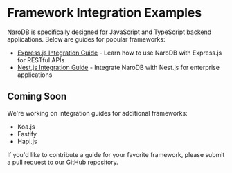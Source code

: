 # Framework Integration Examples

NaroDB is specifically designed for JavaScript and TypeScript backend applications. Below are guides for popular frameworks:

- [Express.js Integration Guide](./express.md) - Learn how to use NaroDB with Express.js for RESTful APIs
- [Nest.js Integration Guide](./nestjs.md) - Integrate NaroDB with Nest.js for enterprise applications

## Coming Soon

We're working on integration guides for additional frameworks:

- Koa.js
- Fastify
- Hapi.js

If you'd like to contribute a guide for your favorite framework, please submit a pull request to our GitHub repository.
